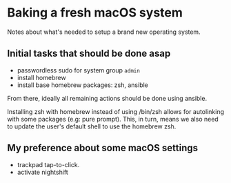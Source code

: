 # Baking a fresh macOS system

Notes about what's needed to setup a brand new operating system.

## Initial tasks that should be done asap

- passwordless sudo for system group `admin`
- install homebrew
- install base homebrew packages: zsh, ansible

From there, ideally all remaining actions should be done using ansible.

Installing zsh with homebrew instead of using /bin/zsh allows for autolinking with some packages (e.g: pure prompt). This, in turn, means we also need to update the user's default shell to use the homebrew zsh.

## My preference about some macOS settings

- trackpad tap-to-click.
- activate nightshift
